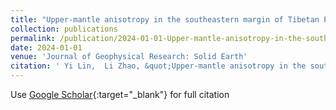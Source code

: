 ```yaml
---
title: "Upper-mantle anisotropy in the southeastern margin of Tibetan Plateau revealed by fullwave SKS splitting intensity tomography"
collection: publications
permalink: /publication/2024-01-01-Upper-mantle-anisotropy-in-the-southeastern-margin-of-Tibetan-Plateau-revealed-by-fullwave-SKS-splitting-intensity-tomography
date: 2024-01-01
venue: 'Journal of Geophysical Research: Solid Earth'
citation: ' Yi Lin,  Li Zhao, &quot;Upper-mantle anisotropy in the southeastern margin of Tibetan Plateau revealed by fullwave SKS splitting intensity tomography.&quot; Journal of Geophysical Research: Solid Earth, 2024.'
---
```

Use [Google Scholar](https://scholar.google.com/scholar?q=Upper+mantle+anisotropy+in+the+southeastern+margin+of+Tibetan+Plateau+revealed+by+fullwave+SKS+splitting+intensity+tomography){:target="_blank"} for full citation